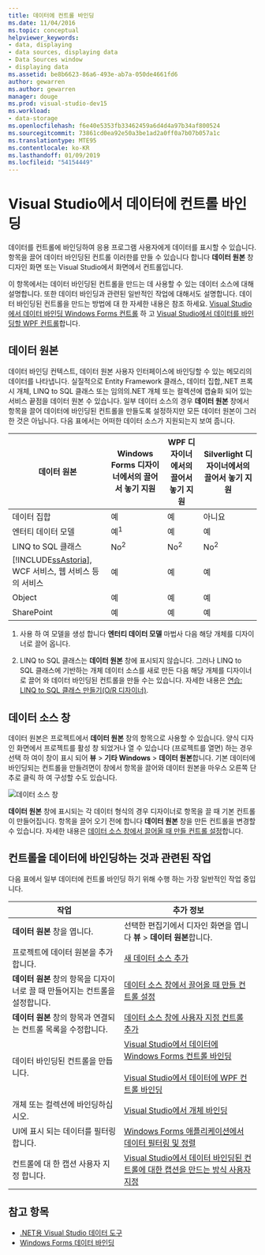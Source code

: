 ```yaml
---
title: 데이터에 컨트롤 바인딩
ms.date: 11/04/2016
ms.topic: conceptual
helpviewer_keywords:
- data, displaying
- data sources, displaying data
- Data Sources window
- displaying data
ms.assetid: be8b6623-86a6-493e-ab7a-050de4661fd6
author: gewarren
ms.author: gewarren
manager: douge
ms.prod: visual-studio-dev15
ms.workload:
- data-storage
ms.openlocfilehash: f6e40e5353fb33462459a6d4d4a97b34af800524
ms.sourcegitcommit: 73861cd0ea92e50a3be1ad2a0ff0a7b07b057a1c
ms.translationtype: MTE95
ms.contentlocale: ko-KR
ms.lasthandoff: 01/09/2019
ms.locfileid: "54154449"
---
```

# <a name="bind-controls-to-data-in-visual-studio"></a>Visual Studio에서 데이터에 컨트롤 바인딩

데이터를 컨트롤에 바인딩하여 응용 프로그램 사용자에게 데이터를 표시할 수 있습니다. 항목을 끌어 데이터 바인딩된 컨트롤 이러한를 만들 수 있습니다 합니다 **데이터 원본** 창 디자인 화면 또는 Visual Studio에서 화면에서 컨트롤입니다.

이 항목에서는 데이터 바인딩된 컨트롤을 만드는 데 사용할 수 있는 데이터 소스에 대해 설명합니다. 또한 데이터 바인딩과 관련된 일반적인 작업에 대해서도 설명합니다. 데이터 바인딩된 컨트롤을 만드는 방법에 대 한 자세한 내용은 참조 하세요. [Visual Studio에서 데이터 바인딩 Windows Forms 컨트롤](../data-tools/bind-windows-forms-controls-to-data-in-visual-studio.md) 하 고 [Visual Studio에서 데이터를 바인딩할 WPF 컨트롤](../data-tools/bind-wpf-controls-to-data-in-visual-studio.md)합니다.

## <a name="data-sources"></a>데이터 원본

데이터 바인딩 컨텍스트, 데이터 원본 사용자 인터페이스에 바인딩할 수 있는 메모리의 데이터를 나타냅니다. 실질적으로 Entity Framework 클래스, 데이터 집합,.NET 프록시 개체, LINQ to SQL 클래스 또는 임의의.NET 개체 또는 컬렉션에 캡슐화 되어 있는 서비스 끝점을 데이터 원본 수 있습니다. 일부 데이터 소스의 경우 **데이터 원본** 창에서 항목을 끌어 데이터에 바인딩된 컨트롤을 만들도록 설정하지만 모든 데이터 원본이 그러한 것은 아닙니다. 다음 표에서는 어떠한 데이터 소스가 지원되는지 보여 줍니다.

| 데이터 원본 | **Windows Forms 디자이너**에서의 끌어서 놓기 지원 | **WPF 디자이너**에서의 끌어서 놓기 지원 | **Silverlight 디자이너**에서의 끌어서 놓기 지원 |
| - | - | - | - |
| 데이터 집합 | 예 | 예 | 아니요 |
| 엔터티 데이터 모델 | 예<sup>1</sup> | 예 | 예 |
| LINQ to SQL 클래스 | No<sup>2</sup> | No<sup>2</sup> | No<sup>2</sup> |
| [!INCLUDE[ssAstoria](../data-tools/includes/ssastoria_md.md)], WCF 서비스, 웹 서비스 등의 서비스 | 예 | 예 | 예 |
| Object | 예 | 예 | 예 |
| SharePoint | 예 | 예 | 예 |

1. 사용 하 여 모델을 생성 합니다 **엔터티 데이터 모델** 마법사 다음 해당 개체를 디자이너로 끌어 옵니다.

2. LINQ to SQL 클래스는 **데이터 원본** 창에 표시되지 않습니다. 그러나 LINQ to SQL 클래스에 기반하는 개체 데이터 소스를 새로 만든 다음 해당 개체를 디자이너로 끌어 와 데이터 바인딩된 컨트롤을 만들 수는 있습니다. 자세한 내용은 [연습: LINQ to SQL 클래스 만들기(O/R 디자이너)](how-to-create-linq-to-sql-classes-mapped-to-tables-and-views-o-r-designer.md).

## <a name="data-sources-window"></a>데이터 소스 창

데이터 원본은 프로젝트에서 **데이터 원본** 창의 항목으로 사용할 수 있습니다. 양식 디자인 화면에서 프로젝트를 활성 창 되었거나 열 수 있습니다 (프로젝트를 열면) 하는 경우 선택 하 여이 창이 표시 되어 **뷰** > **기타 Windows**  >   **데이터 원본**합니다. 기본 데이터에 바인딩되는 컨트롤을 만들려면이 창에서 항목을 끌어와 데이터 원본을 마우스 오른쪽 단추로 클릭 하 여 구성할 수도 있습니다.

![데이터 소스 창](../data-tools/media/raddata-data-sources-window.png)

**데이터 원본** 창에 표시되는 각 데이터 형식의 경우 디자이너로 항목을 끌 때 기본 컨트롤이 만들어집니다. 항목을 끌어 오기 전에 합니다 **데이터 원본** 창을 만든 컨트롤을 변경할 수 있습니다. 자세한 내용은 [데이터 소스 창에서 끌어올 때 만들 컨트롤 설정](../data-tools/set-the-control-to-be-created-when-dragging-from-the-data-sources-window.md)합니다.

## <a name="tasks-involved-in-binding-controls-to-data"></a>컨트롤을 데이터에 바인딩하는 것과 관련된 작업

다음 표에서 일부 데이터에 컨트롤 바인딩 하기 위해 수행 하는 가장 일반적인 작업 중입니다.

|작업|추가 정보|
|----------| - |
|**데이터 원본** 창을 엽니다.|선택한 편집기에서 디자인 화면을 엽니다 **뷰** > **데이터 원본**합니다.|
|프로젝트에 데이터 원본을 추가합니다.|[새 데이터 소스 추가](../data-tools/add-new-data-sources.md)|
|**데이터 원본** 창의 항목을 디자이너로 끌 때 만들어지는 컨트롤을 설정합니다.|[데이터 소스 창에서 끌어올 때 만들 컨트롤 설정](../data-tools/set-the-control-to-be-created-when-dragging-from-the-data-sources-window.md)|
|**데이터 원본** 창의 항목과 연결되는 컨트롤 목록을 수정합니다.|[데이터 소스 창에 사용자 지정 컨트롤 추가](../data-tools/add-custom-controls-to-the-data-sources-window.md)|
|데이터 바인딩된 컨트롤을 만듭니다.|[Visual Studio에서 데이터에 Windows Forms 컨트롤 바인딩](../data-tools/bind-windows-forms-controls-to-data-in-visual-studio.md)<br /><br /> [Visual Studio에서 데이터에 WPF 컨트롤 바인딩](../data-tools/bind-wpf-controls-to-data-in-visual-studio.md)|
|개체 또는 컬렉션에 바인딩하십시오.|[Visual Studio에서 개체 바인딩](../data-tools/bind-objects-in-visual-studio.md)|
|UI에 표시 되는 데이터를 필터링 합니다.|[Windows Forms 애플리케이션에서 데이터 필터링 및 정렬](../data-tools/filter-and-sort-data-in-a-windows-forms-application.md)|
|컨트롤에 대 한 캡션 사용자 지정 합니다.|[Visual Studio에서 데이터 바인딩된 컨트롤에 대한 캡션을 만드는 방식 사용자 지정](../data-tools/customize-how-visual-studio-creates-captions-for-data-bound-controls.md)|

## <a name="see-also"></a>참고 항목

- [.NET용 Visual Studio 데이터 도구](../data-tools/visual-studio-data-tools-for-dotnet.md)
- [Windows Forms 데이터 바인딩](/dotnet/framework/winforms/windows-forms-data-binding)